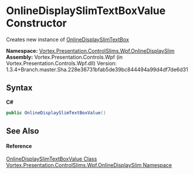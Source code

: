 # OnlineDisplaySlimTextBoxValue Constructor 
 

Creates new instance of <a href="T_Vortex_Presentation_ControlSlims_Wpf_OnlineDisplaySlim_OnlineDisplaySlimTextBox.md">OnlineDisplaySlimTextBox</a>

**Namespace:**&nbsp;<a href="N_Vortex_Presentation_ControlSlims_Wpf_OnlineDisplaySlim.md">Vortex.Presentation.ControlSlims.Wpf.OnlineDisplaySlim</a><br />**Assembly:**&nbsp;Vortex.Presentation.Controls.Wpf (in Vortex.Presentation.Controls.Wpf.dll) Version: 1.3.4+Branch.master.Sha.228e36731bfab5de39bc844494a99d4df7de6d31

## Syntax

**C#**<br />
``` C#
public OnlineDisplaySlimTextBoxValue()
```


## See Also


#### Reference
<a href="T_Vortex_Presentation_ControlSlims_Wpf_OnlineDisplaySlim_OnlineDisplaySlimTextBoxValue.md">OnlineDisplaySlimTextBoxValue Class</a><br /><a href="N_Vortex_Presentation_ControlSlims_Wpf_OnlineDisplaySlim.md">Vortex.Presentation.ControlSlims.Wpf.OnlineDisplaySlim Namespace</a><br />